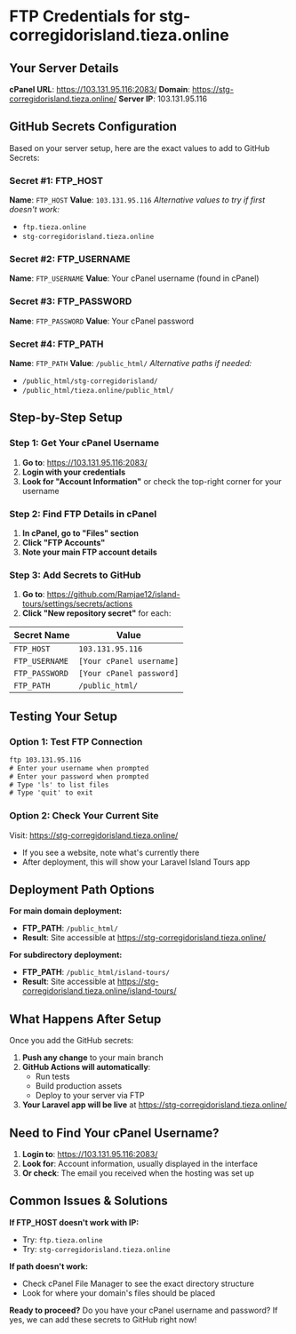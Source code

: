 # FTP Credentials for stg-corregidorisland.tieza.online

## Your Server Details

**cPanel URL**: https://103.131.95.116:2083/
**Domain**: https://stg-corregidorisland.tieza.online/
**Server IP**: 103.131.95.116

## GitHub Secrets Configuration

Based on your server setup, here are the exact values to add to GitHub Secrets:

### Secret #1: FTP_HOST
**Name**: `FTP_HOST`
**Value**: `103.131.95.116`
*Alternative values to try if first doesn't work:*
- `ftp.tieza.online`
- `stg-corregidorisland.tieza.online`

### Secret #2: FTP_USERNAME
**Name**: `FTP_USERNAME`
**Value**: Your cPanel username (found in cPanel)

### Secret #3: FTP_PASSWORD
**Name**: `FTP_PASSWORD`
**Value**: Your cPanel password

### Secret #4: FTP_PATH
**Name**: `FTP_PATH`
**Value**: `/public_html/`
*Alternative paths if needed:*
- `/public_html/stg-corregidorisland/`
- `/public_html/tieza.online/public_html/`

## Step-by-Step Setup

### Step 1: Get Your cPanel Username
1. **Go to**: https://103.131.95.116:2083/
2. **Login with your credentials**
3. **Look for "Account Information"** or check the top-right corner for your username

### Step 2: Find FTP Details in cPanel
1. **In cPanel, go to "Files" section**
2. **Click "FTP Accounts"**
3. **Note your main FTP account details**

### Step 3: Add Secrets to GitHub
1. **Go to**: https://github.com/Ramjae12/island-tours/settings/secrets/actions
2. **Click "New repository secret"** for each:

| Secret Name | Value |
|------------|--------|
| `FTP_HOST` | `103.131.95.116` |
| `FTP_USERNAME` | `[Your cPanel username]` |
| `FTP_PASSWORD` | `[Your cPanel password]` |
| `FTP_PATH` | `/public_html/` |

## Testing Your Setup

### Option 1: Test FTP Connection
```cmd
ftp 103.131.95.116
# Enter your username when prompted
# Enter your password when prompted
# Type 'ls' to list files
# Type 'quit' to exit
```

### Option 2: Check Your Current Site
Visit: https://stg-corregidorisland.tieza.online/
- If you see a website, note what's currently there
- After deployment, this will show your Laravel Island Tours app

## Deployment Path Options

**For main domain deployment:**
- **FTP_PATH**: `/public_html/`
- **Result**: Site accessible at https://stg-corregidorisland.tieza.online/

**For subdirectory deployment:**
- **FTP_PATH**: `/public_html/island-tours/`  
- **Result**: Site accessible at https://stg-corregidorisland.tieza.online/island-tours/

## What Happens After Setup

Once you add the GitHub secrets:
1. **Push any change** to your main branch
2. **GitHub Actions will automatically**:
   - Run tests
   - Build production assets
   - Deploy to your server via FTP
3. **Your Laravel app will be live** at https://stg-corregidorisland.tieza.online/

## Need to Find Your cPanel Username?

1. **Login to**: https://103.131.95.116:2083/
2. **Look for**: Account information, usually displayed in the interface
3. **Or check**: The email you received when the hosting was set up

## Common Issues & Solutions

**If FTP_HOST doesn't work with IP:**
- Try: `ftp.tieza.online`
- Try: `stg-corregidorisland.tieza.online`

**If path doesn't work:**
- Check cPanel File Manager to see the exact directory structure
- Look for where your domain's files should be placed

**Ready to proceed?** 
Do you have your cPanel username and password? If yes, we can add these secrets to GitHub right now!
